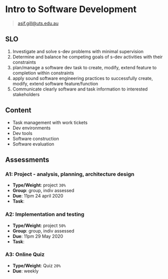# Intro to Software Development

> asif.gill@uts.edu.au

## SLO

1. Investigate and solve s-dev problems with minimal supervision
2. Determine and balance he competing goals of s-dev activities with their constraints
3. plan/manage a software dev task to create, modify, extend feature to completion within constraints 
4. apply sound software engineering practices to successfully create, modify, extend software feature/function
5. Communicate clearly software and task information to interested stakeholders

## Content

- Task management with work tickets
- Dev environments
- Dev tools
- Software construction
- Software evaluation

## Assessments

### **A1**: Project - analysis, planning, architecture design 

- **Type/Weight**: project `30%`
- **Group**: group, indiv assessed
- **Due**: 11pm 24 april 2020
- **Task**:

### **A2**: Implementation and testing

- **Type/Weight**: project `50%`
- **Group**: group, indiv assessed
- **Due**: 11pm 29 May 2020
- **Task**: 

### **A3**: Online Quiz

- **Type/Weight**: Quiz `20%`
- **Due**: weekly